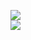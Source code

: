 [![](https://img.shields.io/badge/Made%20With-Github%20Spray-lightgrey.svg?style=for-the-badge&logo=github)](https://github.com/Annihil/github-spray#30824)  
[![](https://i.imgur.com/2DrTn0Z.gif)](https://github.com/Annihil/github-spray)